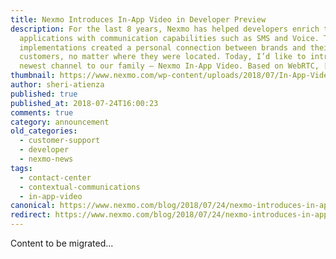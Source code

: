 ```yaml
---
title: Nexmo Introduces In-App Video in Developer Preview
description: For the last 8 years, Nexmo has helped developers enrich their
  applications with communication capabilities such as SMS and Voice. These
  implementations created a personal connection between brands and their
  customers, no matter where they were located. Today, I’d like to introduce the
  newest channel to our family — Nexmo In-App Video. Based on WebRTC, […]
thumbnail: https://www.nexmo.com/wp-content/uploads/2018/07/In-App-Video_Title-Image-1.jpg
author: sheri-atienza
published: true
published_at: 2018-07-24T16:00:23
comments: true
category: announcement
old_categories:
  - customer-support
  - developer
  - nexmo-news
tags:
  - contact-center
  - contextual-communications
  - in-app-video
canonical: https://www.nexmo.com/blog/2018/07/24/nexmo-introduces-in-app-video-developer-preview
redirect: https://www.nexmo.com/blog/2018/07/24/nexmo-introduces-in-app-video-developer-preview
---
```

Content to be migrated...